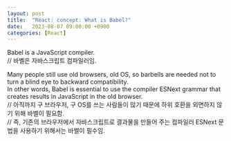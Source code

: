 ```yaml
---
layout: post
title:  "React: concept: What is Babel?"
date:   2023-08-07 09:00:00 +0900
categories: [React]
---
```


Babel is a JavaScript compiler.   
// 바벨은 자바스크립트 컴파일러임.   
   
Many people still use old browsers, old OS, so barbells are needed not to turn a blind eye to backward compatibility.   
In other words, Babel is essential to use the compiler ESNext grammar that creates results in JavaScript in the old browser.   
// 아직까지 구 브라우저, 구 OS를 쓰는 사람들이 많기 때문에 하위 호환을 외면하지 않기 위해 바벨이 필요함.   
// 즉, 기존의 브라우저에서 자바스크립트로 결과물을 만들어 주는 컴파일러 ESNext 문법을 사용하기 위해서는 바벨이 필수임.   

